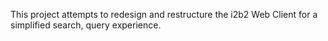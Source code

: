 This project attempts to redesign and restructure the i2b2 Web Client for a simplified search, query experience.